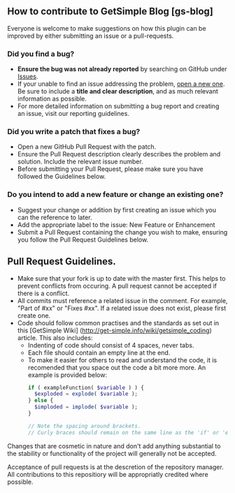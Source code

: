 ## How to contribute to GetSimple Blog [gs-blog]
Everyone is welcome to make suggestions on how this plugin can be improved by either submitting an issue or a pull-requests.

### Did you find a bug?
- **Ensure the bug was not already reported** by searching on GitHub under [Issues](https://github.com/johnstray/gs-blog/issues).
- If your unable to find an issue addressing the problem, [open a new one](https://github.com/johnstray/gs-blog/issues/new). Be sure to include a **title and clear description**, and as much relevant information as possible.
- For more detailed information on submitting a bug report and creating an issue, visit our reporting guidelines.
 
### Did you write a patch that fixes a bug?
- Open a new GitHub Pull Request with the patch.
- Ensure the Pull Request description clearly describes the problem and solution. Include the relevant issue number.
- Before submitting your Pull Request, please make sure you have followed the Guidelines below.

### Do you intend to add a new feature or change an existing one?
- Suggest your change or addition by first creating an issue which you can the reference to later.
- Add the appropriate label to the issue: New Feature or Enhancement
- Submit a Pull Request containing the change you wish to make, ensuring you follow the Pull Request Guidelines below.

## Pull Request Guidelines.
- Make sure that your fork is up to date with the master first. This helps to prevent conflicts from occuring. A pull request cannot be accepted if there is a conflict.
- All commits must reference a related issue in the comment. For example, "Part of #xx" or "Fixes #xx". If a related issue does not exist, please first create one.
- Code should follow common practises and the standards as set out in this [GetSimple Wiki] (http://get-simple.info/wiki/getsimple_coding) article. This also includes:
  - Indenting of code should consist of 4 spaces, never tabs.
  - Each file should contain an empty line at the end.
  - To make it easier for others to read and understand the code, it is recomended that you space out the code a bit more more. An example is provided below:
    ```php
    if ( exampleFunction( $variable ) ) {
      $exploded = explode( $variable );
    } else {
      $imploded = implode( $variable );
    }
    
    // Note the spacing around brackets.
    // Curly braces should remain on the same line as the 'if' or 'else' statements.
    ```

Changes that are cosmetic in nature and don't add anything substantial to the stability or functionality of the project will generally not be accepted.

Acceptance of pull requests is at the descretion of the repository manager. All contributions to this repositiory will be appropriatly credited where possible.
